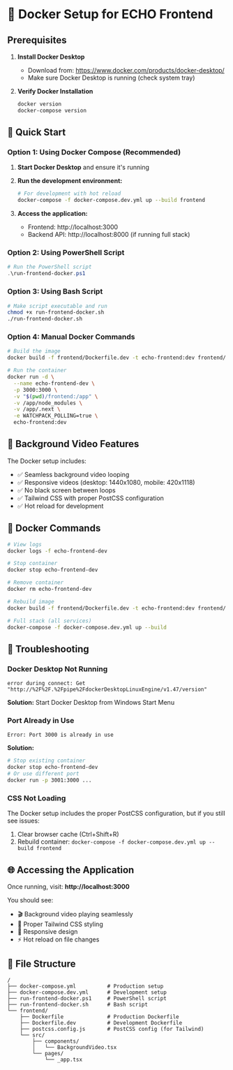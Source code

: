 # 🐳 Docker Setup for ECHO Frontend

## Prerequisites

1. **Install Docker Desktop**
   - Download from: https://www.docker.com/products/docker-desktop/
   - Make sure Docker Desktop is running (check system tray)

2. **Verify Docker Installation**
   ```bash
   docker version
   docker-compose version
   ```

## 🚀 Quick Start

### Option 1: Using Docker Compose (Recommended)

1. **Start Docker Desktop** and ensure it's running

2. **Run the development environment:**
   ```bash
   # For development with hot reload
   docker-compose -f docker-compose.dev.yml up --build frontend
   ```

3. **Access the application:**
   - Frontend: http://localhost:3000
   - Backend API: http://localhost:8000 (if running full stack)

### Option 2: Using PowerShell Script

```powershell
# Run the PowerShell script
.\run-frontend-docker.ps1
```

### Option 3: Using Bash Script

```bash
# Make script executable and run
chmod +x run-frontend-docker.sh
./run-frontend-docker.sh
```

### Option 4: Manual Docker Commands

```bash
# Build the image
docker build -f frontend/Dockerfile.dev -t echo-frontend:dev frontend/

# Run the container
docker run -d \
  --name echo-frontend-dev \
  -p 3000:3000 \
  -v "$(pwd)/frontend:/app" \
  -v /app/node_modules \
  -v /app/.next \
  -e WATCHPACK_POLLING=true \
  echo-frontend:dev
```

## 🎥 Background Video Features

The Docker setup includes:
- ✅ Seamless background video looping
- ✅ Responsive videos (desktop: 1440x1080, mobile: 420x1118)
- ✅ No black screen between loops
- ✅ Tailwind CSS with proper PostCSS configuration
- ✅ Hot reload for development

## 🔧 Docker Commands

```bash
# View logs
docker logs -f echo-frontend-dev

# Stop container
docker stop echo-frontend-dev

# Remove container
docker rm echo-frontend-dev

# Rebuild image
docker build -f frontend/Dockerfile.dev -t echo-frontend:dev frontend/ --no-cache

# Full stack (all services)
docker-compose -f docker-compose.dev.yml up --build
```

## 🐛 Troubleshooting

### Docker Desktop Not Running
```
error during connect: Get "http://%2F%2F.%2Fpipe%2FdockerDesktopLinuxEngine/v1.47/version"
```
**Solution:** Start Docker Desktop from Windows Start Menu

### Port Already in Use
```
Error: Port 3000 is already in use
```
**Solution:** 
```bash
# Stop existing container
docker stop echo-frontend-dev
# Or use different port
docker run -p 3001:3000 ...
```

### CSS Not Loading
The Docker setup includes the proper PostCSS configuration, but if you still see issues:
1. Clear browser cache (Ctrl+Shift+R)
2. Rebuild container: `docker-compose -f docker-compose.dev.yml up --build frontend`

## 🌐 Accessing the Application

Once running, visit: **http://localhost:3000**

You should see:
- 🎬 Background video playing seamlessly
- 🎨 Proper Tailwind CSS styling
- 📱 Responsive design
- ⚡ Hot reload on file changes

## 📁 File Structure

```
/
├── docker-compose.yml          # Production setup
├── docker-compose.dev.yml      # Development setup
├── run-frontend-docker.ps1     # PowerShell script
├── run-frontend-docker.sh      # Bash script
└── frontend/
    ├── Dockerfile              # Production Dockerfile
    ├── Dockerfile.dev          # Development Dockerfile
    ├── postcss.config.js       # PostCSS config (for Tailwind)
    └── src/
        ├── components/
        │   └── BackgroundVideo.tsx
        └── pages/
            └── _app.tsx
``` 